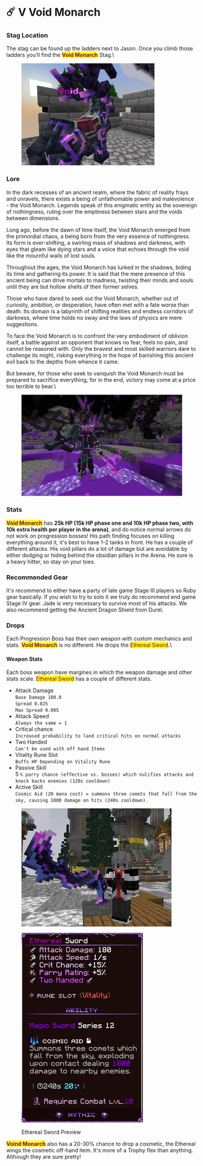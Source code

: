 # ☄️ V Void Monarch

### Stag Location

The stag can be found up the ladders next to Jason. Once you climb those ladders you'll find the <mark style="color:purple;">**Void Monarch**</mark> Stag.\


<figure><img src="../../../.gitbook/assets/image (342).png" alt="" width="351"><figcaption></figcaption></figure>

### Lore

In the dark recesses of an ancient realm, where the fabric of reality frays and unravels, there exists a being of unfathomable power and malevolence - the Void Monarch. Legends speak of this enigmatic entity as the sovereign of nothingness, ruling over the emptiness between stars and the voids between dimensions.

Long ago, before the dawn of time itself, the Void Monarch emerged from the primordial chaos, a being born from the very essence of nothingness. Its form is ever-shifting, a swirling mass of shadows and darkness, with eyes that gleam like dying stars and a voice that echoes through the void like the mournful wails of lost souls.

Throughout the ages, the Void Monarch has lurked in the shadows, biding its time and gathering its power. It is said that the mere presence of this ancient being can drive mortals to madness, twisting their minds and souls until they are but hollow shells of their former selves.

Those who have dared to seek out the Void Monarch, whether out of curiosity, ambition, or desperation, have often met with a fate worse than death. Its domain is a labyrinth of shifting realities and endless corridors of darkness, where time holds no sway and the laws of physics are mere suggestions.

To face the Void Monarch is to confront the very embodiment of oblivion itself, a battle against an opponent that knows no fear, feels no pain, and cannot be reasoned with. Only the bravest and most skilled warriors dare to challenge its might, risking everything in the hope of banishing this ancient evil back to the depths from whence it came.

But beware, for those who seek to vanquish the Void Monarch must be prepared to sacrifice everything, for in the end, victory may come at a price too terrible to bear.\


<figure><img src="../../../.gitbook/assets/image (343).png" alt=""><figcaption></figcaption></figure>

### Stats

<mark style="color:purple;">**Void Monarch**</mark> has **25k HP (15k HP phase one and 10k HP phase two, with 10k extra health per player in the arena)**, and do notice normal arrows do not work on progression bosses! His path finding focuses on killing everything around it, it's best to have 1-2 tanks in front. He has a couple of different attacks. His void pillars do a lot of damage but are avoidable by either dodging or hiding behind the obsidian pillars in the Arena. He sure is a heavy hitter, so stay on your toes.



### Recommended Gear

It's recommend to either have a party of late game Stage III players so Ruby gear basically. If you wish to try to solo it we truly do recommend end game Stage IV gear. Jade is very necessary to survive most of his attacks. We also recommend getting the Ancient Dragon Shield from Durel.&#x20;

### Drops

Each Progression Boss has their own weapon with custom mechanics and stats. <mark style="color:purple;">**Void Monarch**</mark> is no different. He drops the <mark style="color:purple;">Ethereal Sword</mark>**.**\


#### Weapon Stats

Each boss weapon have margines in which the weapon damage and other stats scale. <mark style="color:purple;">Ethereal Sword</mark> has a couple of different stats.

* Attack Damage\
  `Base Damage 180.0`\
  `Spread 0.025`\
  `Max Spread 0.005`
* Attack Speed\
  `Always the same = 1`
* Critical chance \
  `Increased probability to land critical hits on normal attacks`
* Two Handed \
  `Can't be used with off hand Items`
* Vitality Rune Slot\
  `Buffs HP Depending on Vitality Rune`
* Passive Skill\
  5 `% parry chance (effective vs. bosses) which nulifies attacks and knock backs enemies (120s cooldown)`
* Active Skill\
  `Cosmic Aid (20 mana cost) = summons three comets that fall from the sky, causing 1000 damage on hits (240s cooldown).`

<figure><img src="../../../.gitbook/assets/Ethereal Sword2.png" alt=""><figcaption></figcaption></figure>

<figure><img src="../../../.gitbook/assets/Ethereal Sword.png" alt=""><figcaption><p>Ethereal Sword Preview</p></figcaption></figure>

<mark style="color:purple;">**Voind Monarch**</mark> also has a 20-30% chance to drop a cosmetic, the Ethereal wings the cosmetic off-hand item. It's more of a Trophy flex than anything. Although they are sure pretty!
